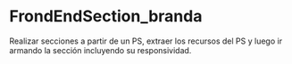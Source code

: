 # FrondEndSection_branda
Realizar secciones a partir de un PS, extraer los recursos del PS y luego ir armando la sección incluyendo su responsividad.
